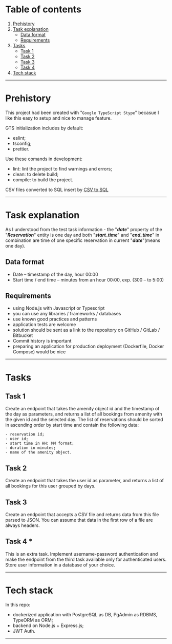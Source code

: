 # Table of contents
1. [Prehistory](#prehistory)
2. [Task explanation](#task-explanation)
	- [Data format](#data-format)
	- [Requirements](#requirements)
3. [Tasks](#tasks)
	- [Task 1](#task-1)
	- [Task 2](#task-2)
	- [Task 3](#task-3)
	- [Task 4](#task-4)
4. [Tech stack](#tech-stack)

---

# Prehistory

This project had been created with "`Google TypeScript Stype`" becasue I like this easy to setup and nice to manage feature.

GTS initialization includes by default: 
 - eslint;
 - tsconfig;
 - prettier.

Use these comands in development:
 - lint: lint the project to find warnings and errors;
 - clean: to delete build;
 - compile: to build the project.

CSV files converted to SQL insert by [CSV to SQL](https://tableconvert.com/csv-to-sql)

---

# Task explanation

As I understood from the test task information - the "***date***" property of the "***Reservation***" entity is one day and both "***start_time***" and "***end_time***" in combination are time of one specific reservation in current "***date***"(means one day).

## Data format

 - Date – timestamp of the day, hour 00:00
 - Start time / end time – minutes from an hour 00:00, exp. (300 – to 5:00)

## Requirements

- using Node.js with Javascript or Typescript
- you can use any libraries / frameworks / databases
- use known good practices and patterns
- application tests are welcome
- solution should be sent as a link to the repository on GitHub / GitLab / Bitbucket
- Commit history is important
- preparing an application for production deployment (Dockerfile, Docker Compose) would be nice

---

# Tasks

## Task 1

Create an endpoint that takes the amenity object id and the timestamp of the day as parameters,
and returns a list of all bookings from amenity with the given id and the selected day. The list of
reservations should be sorted in ascending order by start time and contain the following data:

	- reservation id;
	- user id;
	- start time in HH: MM format;
	- duration in minutes;
	- name of the amenity object.


## Task 2

Create an endpoint that takes the user id as parameter, and returns a list of all bookings for this
user grouped by days.


## Task 3

Create an endpoint that accepts a CSV file and returns data from this file parsed to JSON. You
can assume that data in the first row of a file are always headers. 


## Task 4 *

This is an extra task. Implement username-password authentication and make the endpoint from the third task available only for authenticated users. Store user information in a database of your choice. 

---

# Tech stack

In this repo: 
- dockerized application with PostgreSQL as DB, PgAdmin as RDBMS, TypeORM as ORM;
- backend on Node.js + Express.js;
- JWT Auth.

---
